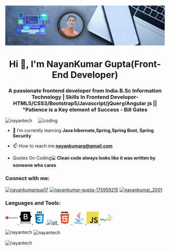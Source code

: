 ![logo](https://github.com/nayantech/nayantech/blob/main/nkg.png)

<h1 align="center">Hi 👋, I'm NayanKumar Gupta(Front-End Developer)</h1>
<h3 align="center">A passionate frontend developer from India.B.Sc Information Technology | Skills In Frontend
    Developer- HTML5/CSS3/Bootstrap5/Javascript/jQuery/Angular js || "Patience is a Key element of Success - Bill Gates
</h3>

<img align="right" alt="coding" width="400"
    src="https://cdn.dribbble.com/users/1162077/screenshots/3848914/programmer.gif">

<p align="left"> <img src="https://komarev.com/ghpvc/?username=nayantech&label=Profile%20views&color=0e75b6&style=flat"
        alt="nayantech" /> </p>

- 🌱 I’m currently learning **Java hibernate,Spring,Spring Boot, Spring Security**

- 📫 How to reach me **nayankumarg@gmail.com**

- Quotes On Coding💻 **Clean code always looks like it was written by someone who cares**

<h3 align="left">Connect with me:</h3>
<p align="left">
    <a href="https://twitter.com/nayankumargup17" target="blank"><img align="center"
            src="https://raw.githubusercontent.com/rahuldkjain/github-profile-readme-generator/master/src/images/icons/Social/twitter.svg"
            alt="nayankumargup17" height="30" width="40" /></a>
    <a href="https://linkedin.com/in/nayankumar-gupta-175959215" target="blank"><img align="center"
            src="https://raw.githubusercontent.com/rahuldkjain/github-profile-readme-generator/master/src/images/icons/Social/linked-in-alt.svg"
            alt="nayankumar-gupta-175959215" height="30" width="40" /></a>
    <a href="https://instagram.com/nayankumar_2001" target="blank"><img align="center"
            src="https://raw.githubusercontent.com/rahuldkjain/github-profile-readme-generator/master/src/images/icons/Social/instagram.svg"
            alt="nayankumar_2001" height="30" width="40" /></a>
</p>

<h3 align="left">Languages and Tools:</h3>
<p align="left"> <a href="https://angular.io" target="_blank" rel="noreferrer"> <img
            src="https://raw.githubusercontent.com/devicons/devicon/master/icons/angularjs/angularjs-original-wordmark.svg"
            alt="angularjs" width="40" height="40" /> </a> <a href="https://getbootstrap.com" target="_blank"
        rel="noreferrer"> <img
            src="https://raw.githubusercontent.com/devicons/devicon/master/icons/bootstrap/bootstrap-plain-wordmark.svg"
            alt="bootstrap" width="40" height="40" /> </a> <a href="https://www.w3schools.com/css/" target="_blank"
        rel="noreferrer"> <img
            src="https://raw.githubusercontent.com/devicons/devicon/master/icons/css3/css3-original-wordmark.svg"
            alt="css3" width="40" height="40" /> </a> <a href="https://git-scm.com/" target="_blank" rel="noreferrer">
        <img src="https://www.vectorlogo.zone/logos/git-scm/git-scm-icon.svg" alt="git" width="40" height="40" /> </a>
    <a href="https://www.w3.org/html/" target="_blank" rel="noreferrer"> <img
            src="https://raw.githubusercontent.com/devicons/devicon/master/icons/html5/html5-original-wordmark.svg"
            alt="html5" width="40" height="40" /> </a> <a href="https://www.java.com" target="_blank" rel="noreferrer">
        <img src="https://raw.githubusercontent.com/devicons/devicon/master/icons/java/java-original.svg" alt="java"
            width="40" height="40" /> </a> <a href="https://developer.mozilla.org/en-US/docs/Web/JavaScript"
        target="_blank" rel="noreferrer"> <img
            src="https://raw.githubusercontent.com/devicons/devicon/master/icons/javascript/javascript-original.svg"
            alt="javascript" width="40" height="40" /> </a> <a href="https://www.mysql.com/" target="_blank"
        rel="noreferrer"> <img
            src="https://raw.githubusercontent.com/devicons/devicon/master/icons/mysql/mysql-original-wordmark.svg"
            alt="mysql" width="40" height="40" /> </a> </p>

<p><img align="left"
        src="https://github-readme-stats.vercel.app/api/top-langs?username=nayantech&show_icons=true&locale=en&layout=compact"
        alt="nayantech" /></p>

<p>&nbsp;<img align="center"
        src="https://github-readme-stats.vercel.app/api?username=nayantech&show_icons=true&locale=en" alt="nayantech" />
</p>

<p><img align="center" src="https://github-readme-streak-stats.herokuapp.com/?user=nayantech&" alt="nayantech" /></p>
